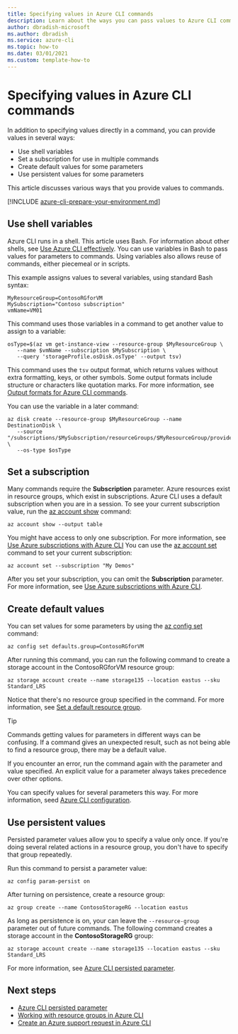 ```yaml
---
title: Specifying values in Azure CLI commands
description: Learn about the ways you can pass values to Azure CLI commands, including variables and ways to reuse common values.
author: dbradish-microsoft
ms.author: dbradish
ms.service: azure-cli
ms.topic: how-to
ms.date: 03/01/2021
ms.custom: template-how-to
---
```


# Specifying values in Azure CLI commands

In addition to specifying values directly in a command, you can provide values in several ways:

* Use shell variables
* Set a subscription for use in multiple commands
* Create default values for some parameters
* Use persistent values for some parameters

This article discusses various ways that you provide values to commands.

[!INCLUDE [azure-cli-prepare-your-environment.md](/includes/azure-cli-prepare-your-environment.md)]

## Use shell variables

Azure CLI runs in a shell. This article uses Bash. For information about other shells, see [Use Azure CLI effectively](/cli/azure/use-cli-effectively). You can use variables in Bash to pass values for parameters to commands. Using variables also allows reuse of commands, either piecemeal or in scripts.

This example assigns values to several variables, using standard Bash syntax:

```azurecli
MyResourceGroup=ContosoRGforVM
MySubscription="Contoso subscription"
vmName=VM01
```

This command uses those variables in a command to get another value to assign to a variable:

```azurecli
osType=$(az vm get-instance-view --resource-group $MyResourceGroup \
   --name $vmName --subscription $MySubscription \
   --query 'storageProfile.osDisk.osType' --output tsv)
```

This command uses the `tsv` output format, which returns values without extra formatting, keys, or other symbols. Some output formats include structure or characters like quotation marks. For more information, see [Output formats for Azure CLI commands](/cli/azure/format-output-azure-cli).

You can use the variable in a later command:

```azurecli
az disk create --resource-group $MyResourceGroup --name DestinationDisk \
   --source "/subscriptions/$MySubscription/resourceGroups/$MyResourceGroup/providers/Microsoft.Compute/snapshots/MigrationSnapshot" \
   --os-type $osType
```

## Set a subscription

Many commands require the **Subscription** parameter. Azure resources exist in resource groups, which exist in subscriptions. Azure CLI uses a default subscription when you are in a session. To see your current subscription value, run the [az account show](/cli/azure/account#az_account_show) command:

```azurecli
az account show --output table
```

You might have access to only one subscription. For more information, see [Use Azure subscriptions with Azure CLI](/cli/azure/manage-azure-subscriptions-azure-cli)
You can use the [az account set](/cli/azure/account#az-account-set) command to set your current subscription:

```azurecli
az account set --subscription "My Demos"
```

After you set your subscription, you can omit the **Subscription** parameter. For more information, see [Use Azure subscriptions with Azure CLI](manage-azure-subscriptions-azure-cli).

## Create default values

You can set values for some parameters by using the [az config set](/cli/azure/config#az_config_set) command:

```azurecli
az config set defaults.group=ContosoRGforVM
```

After running this command, you can run the following command to create a storage account in the ContosoRGforVM resource group:

```azurecli
az storage account create --name storage135 --location eastus --sku Standard_LRS
```

Notice that there's no resource group specified in the command. For more information, see [Set a default resource group](https://docs.microsoft.com/en-us/cli/azure/manage-azure-groups-azure-cli#set-a-default-resource-group).

> [!TIP]
> Commands getting values for parameters in different ways can be confusing. If a command gives an unexpected result, such as not being able to find a resource group, there may be a default value.
>
> If you encounter an error, run the command again with the parameter and value specified. An explicit value for a parameter always takes precedence over other options.

You can specify values for several parameters this way. For more information, seed [Azure CLI configuration](azure-cli-configuration.md).

## Use persistent values

Persisted parameter values allow you to specify a value only once. If you're doing several related actions in a resource group, you don't have to specify that group repeatedly.

Run this command to persist a parameter value:

```azurecli
az config param-persist on
```

After turning on persistence, create a resource group:

 ```azurecli
az group create --name ContosoStorageRG --location eastus
```

As long as persistence is on, your can leave the `--resource-group` parameter out of future commands. The following command creates a storage account in the **ContosoStorageRG** group:

```azurecli
az storage account create --name storage135 --location eastus --sku Standard_LRS
```

For more information, see [Azure CLI persisted parameter](/cli/azure/param-persist-howto).

## Next steps

* [Azure CLI persisted parameter](param-persist-howto.md)
* [Working with resource groups in Azure CLI](manage-azure-groups-azure-cli.md)
* [Create an Azure support request in Azure CLI](azure-cli-support-request.md)
